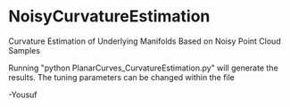 # NoisyCurvatureEstimation
Curvature Estimation of Underlying Manifolds Based on Noisy Point Cloud Samples

Running "python PlanarCurves_CurvatureEstimation.py" will generate the results. The tuning parameters can be changed within the file

-Yousuf
